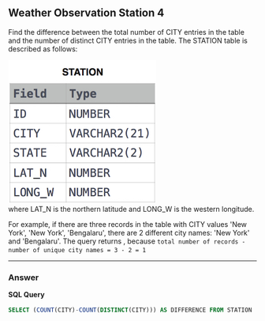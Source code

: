 ## Weather Observation Station 4
Find the difference between the total number of CITY entries in the table and the number of distinct CITY entries in the table.
The STATION table is described as follows:

![Alt text](../Image/Weather_Observation_Station_1.png)
<br/>
where LAT_N is the northern latitude and LONG_W is the western longitude.

For example, if there are three records in the table with CITY values 'New York', 'New York', 'Bengalaru', there are 2 different city names: 'New York' and 'Bengalaru'. The query returns , because `total number of records - number of unique city names = 3 - 2 = 1`

****

### Answer

**SQL Query**

```sql
SELECT (COUNT(CITY)-COUNT(DISTINCT(CITY))) AS DIFFERENCE FROM STATION
```

